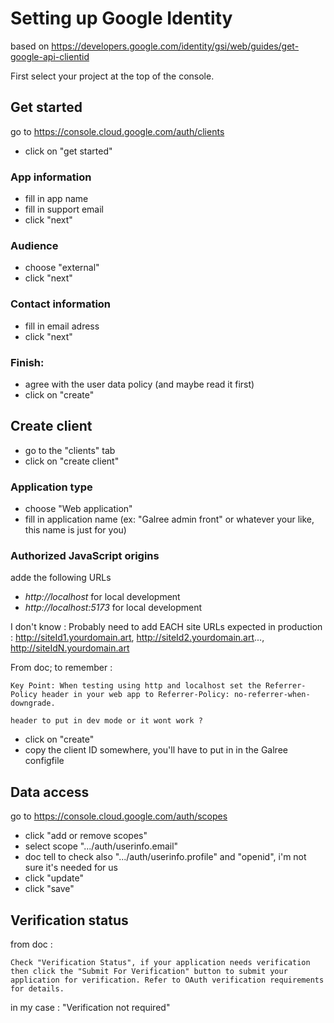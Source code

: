 # Setting up Google Identity

based on
https://developers.google.com/identity/gsi/web/guides/get-google-api-clientid

First select your project at the top of the console.

## Get started

go to https://console.cloud.google.com/auth/clients

- click on "get started"

### App information

- fill in app name
- fill in support email
- click "next"

### Audience

- choose "external"
- click "next"

### Contact information

- fill in email adress
- click "next"

### Finish:

- agree with the user data policy (and maybe read it first)
- click on "create"

## Create client

- go to the "clients" tab
- click on "create client"

### Application type

- choose "Web application"
- fill in application name (ex: "Galree admin front" or whatever your like, this
  name is just for you)

### Authorized JavaScript origins

adde the following URLs

- _http://localhost_ for local development
- _http://localhost:5173_ for local development

I don't know : Probably need to add EACH site URLs expected in production :
http://siteId1.yourdomain.art, http://siteId2.yourdomain.art...,
http://siteIdN.yourdomain.art

From doc; to remember :

```
Key Point: When testing using http and localhost set the Referrer-Policy header in your web app to Referrer-Policy: no-referrer-when-downgrade.

header to put in dev mode or it wont work ?
```

- click on "create"
- copy the client ID somewhere, you'll have to put in in the Galree configfile

## Data access

go to https://console.cloud.google.com/auth/scopes

- click "add or remove scopes"
- select scope ".../auth/userinfo.email"
- doc tell to check also ".../auth/userinfo.profile" and "openid", i'm not sure
  it's needed for us
- click "update"
- click "save"

## Verification status

from doc :

```
Check "Verification Status", if your application needs verification then click the "Submit For Verification" button to submit your application for verification. Refer to OAuth verification requirements for details.
```

in my case : "Verification not required"
